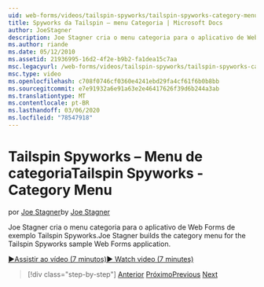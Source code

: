 ```yaml
---
uid: web-forms/videos/tailspin-spyworks/tailspin-spyworks-category-menu
title: Spyworks da Tailspin – menu Categoria | Microsoft Docs
author: JoeStagner
description: Joe Stagner cria o menu categoria para o aplicativo de Web Forms de exemplo Tailspin Spyworks.
ms.author: riande
ms.date: 05/12/2010
ms.assetid: 21936995-16d2-4f2e-b9b2-fa1dea15c7aa
msc.legacyurl: /web-forms/videos/tailspin-spyworks/tailspin-spyworks-category-menu
msc.type: video
ms.openlocfilehash: c708f0746cf0360e4241ebd29fa4cf61f6b0b8bb
ms.sourcegitcommit: e7e91932a6e91a63e2e46417626f39d6b244a3ab
ms.translationtype: MT
ms.contentlocale: pt-BR
ms.lasthandoff: 03/06/2020
ms.locfileid: "78547918"
---
```

# <a name="tailspin-spyworks---category-menu"></a><span data-ttu-id="f335b-103">Tailspin Spyworks – Menu de categoria</span><span class="sxs-lookup"><span data-stu-id="f335b-103">Tailspin Spyworks - Category Menu</span></span>

<span data-ttu-id="f335b-104">por [Joe Stagner](https://github.com/JoeStagner)</span><span class="sxs-lookup"><span data-stu-id="f335b-104">by [Joe Stagner](https://github.com/JoeStagner)</span></span>

<span data-ttu-id="f335b-105">Joe Stagner cria o menu categoria para o aplicativo de Web Forms de exemplo Tailspin Spyworks.</span><span class="sxs-lookup"><span data-stu-id="f335b-105">Joe Stagner builds the category menu for the Tailspin Spyworks sample Web Forms application.</span></span>

[<span data-ttu-id="f335b-106">&#9654;Assistir ao vídeo (7 minutos)</span><span class="sxs-lookup"><span data-stu-id="f335b-106">&#9654; Watch video (7 minutes)</span></span>](https://channel9.msdn.com/Blogs/ASP-NET-Site-Videos/tailspin-spyworks-category-menu)

> [!div class="step-by-step"]
> <span data-ttu-id="f335b-107">[Anterior](tailspin-spyworks-directory-organization.md)
> [Próximo](tailspin-spyworks-display-the-product-list.md)</span><span class="sxs-lookup"><span data-stu-id="f335b-107">[Previous](tailspin-spyworks-directory-organization.md)
[Next](tailspin-spyworks-display-the-product-list.md)</span></span>
